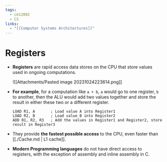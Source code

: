 ```yaml
---
tags:
  - cm12002
  - CS
links:
  - "[[Computer Systems Architectures]]"
---
```

# Registers
- **Registers** are rapid access data stores on the CPU that store values used in ongoing computations.

    ![[Attachments/Pasted image 20231024223614.png]]
- **For example**, for a computation like `a + b`, `a` would go to one register, `b` to another, then the ALU would add two values together and store the result in either these two or a different register.
    ```armasm
    LOAD R1, A       ; Load value A into Register1
    LOAD R2, B       ; Load value B into Register2
    ADD R1, R2, R3   ; Add the values in Register1 and Register2, store result in Register3
    ```
- They provide **the fastest possible access** to the CPU, even faster than [[./Cache.md | L1 cache]].
- **Modern Programming languages** do not have direct access to registers, with the exception of assembly and inline assembly in C.
